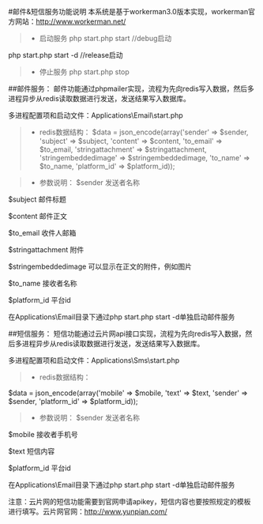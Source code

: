 #邮件&短信服务功能说明
本系统是基于workerman3.0版本实现，workerman官方网站：http://www.workerman.net/
> * 启动服务
php start.php start		//debug启动

php start.php start -d	//release启动
> * 停止服务
php start.php stop

##邮件服务：
邮件功能通过phpmailer实现，流程为先向redis写入数据，然后多进程异步从redis读取数据进行发送，发送结果写入数据库。

多进程配置项和启动文件：Applications\Email\start.php

> * redis数据结构：
$data = json_encode(array('sender' => $sender, 'subject' => $subject,
            'content' => $content, 'to_email' => $to_email, 'stringattachment' => $stringattachment, 
			'stringembeddedimage' => $stringembeddedimage, 'to_name' => $to_name, 'platform_id' => $platform_id));
			
> * 参数说明：
$sender					发送者名称

$subject				邮件标题

$content				邮件正文

$to_email				收件人邮箱

$stringattachment		附件

$stringembeddedimage	可以显示在正文的附件，例如图片

$to_name				接收者名称

$platform_id			平台id

在Applications\Email目录下通过php start.php start -d单独启动邮件服务


##短信服务：
短信功能通过云片网api接口实现，流程为先向redis写入数据，然后多进程异步从redis读取数据进行发送，发送结果写入数据库。

多进程配置项和启动文件：Applications\Sms\start.php

> * redis数据结构：

$data = json_encode(array('mobile' => $mobile, 'text' => $text, 'sender' => $sender, 'platform_id' => $platform_id));

> * 参数说明：
$sender					发送者名称

$mobile					接收者手机号

$text					短信内容

$platform_id			平台id

在Applications\Email目录下通过php start.php start -d单独启动邮件服务

注意：云片网的短信功能需要到官网申请apikey，短信内容也要按照规定的模板进行填写。云片网官网：http://www.yunpian.com/
